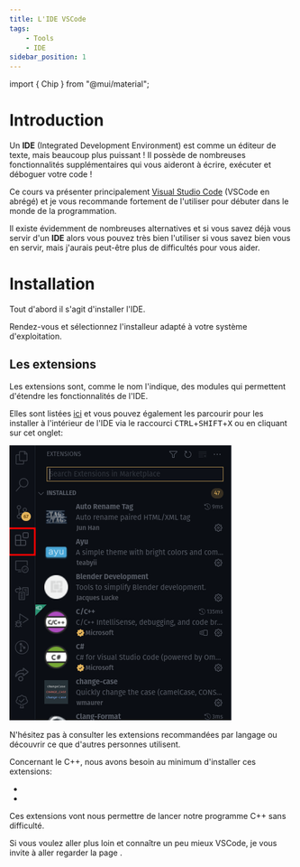 ```yaml
---
title: L'IDE VSCode
tags:
    - Tools
    - IDE
sidebar_position: 1
---
```


import { Chip } from "@mui/material";

# Introduction

Un **IDE** (Integrated Development Environment) est comme un éditeur de texte, mais beaucoup plus puissant !
Il possède de nombreuses fonctionnalités supplémentaires qui vous aideront à écrire, exécuter et déboguer votre code !

Ce cours va présenter principalement [Visual Studio Code](https://code.visualstudio.comp) (VSCode en abrégé) et je vous recommande fortement de l'utiliser pour débuter dans le monde de la programmation.

Il existe évidemment de nombreuses alternatives et si vous savez déjà vous servir d'un **IDE** alors vous pouvez très bien l'utiliser si vous savez bien vous en servir, mais j'aurais peut-être plus de difficultés pour vous aider.

# Installation

Tout d'abord il s'agit d'installer l'IDE.

Rendez-vous <Chip label="ici" component="a" href="https://code.visualstudio.com/"  size="small" variant="contained" color="primary" clickable/> et sélectionnez l'installeur adapté à votre système d'exploitation.

## Les extensions

Les extensions sont, comme le nom l'indique, des modules qui permettent d'étendre les fonctionnalités de l'IDE.

Elles sont listées [ici](https://marketplace.visualstudio.com/vscode) et vous pouvez également les parcourir pour les installer à l'intérieur de l'IDE via le raccourci <kbd>CTRL</kbd>+<kbd>SHIFT</kbd>+<kbd>X</kbd> ou en cliquant sur cet onglet:

![](IDE_imgs/VSCode_extensionsPanel.png)

N'hésitez pas à consulter les extensions recommandées par langage ou découvrir ce que d'autres personnes utilisent.

Concernant le C++, nous avons besoin au minimum d'installer ces extensions:
- <VSCodeExtension id="ms-vscode.cpptools-extension-pack"/>
- <VSCodeExtension id="twxs.cmake"/>

Ces extensions vont nous permettre de lancer notre programme C++ sans difficulté.

Si vous voulez aller plus loin et connaître un peu mieux VSCode, je vous invite à aller regarder la page <Chip label="suivante" component="a" href="../../Annexes/VSCode" variant="outlined" clickable/>.
